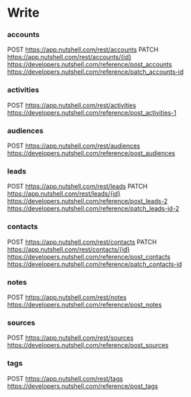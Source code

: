 # Write

### accounts
POST  https://app.nutshell.com/rest/accounts
PATCH https://app.nutshell.com/rest/accounts/{id}
https://developers.nutshell.com/reference/post_accounts
https://developers.nutshell.com/reference/patch_accounts-id

### activities
POST https://app.nutshell.com/rest/activities
https://developers.nutshell.com/reference/post_activities-1

### audiences
POST https://app.nutshell.com/rest/audiences
https://developers.nutshell.com/reference/post_audiences

### leads
POST  https://app.nutshell.com/rest/leads
PATCH https://app.nutshell.com/rest/leads/{id}
https://developers.nutshell.com/reference/post_leads-2
https://developers.nutshell.com/reference/patch_leads-id-2

### contacts
POST  https://app.nutshell.com/rest/contacts
PATCH https://app.nutshell.com/rest/contacts/{id}
https://developers.nutshell.com/reference/post_contacts
https://developers.nutshell.com/reference/patch_contacts-id

### notes
POST https://app.nutshell.com/rest/notes
https://developers.nutshell.com/reference/post_notes

### sources
POST https://app.nutshell.com/rest/sources
https://developers.nutshell.com/reference/post_sources

### tags
POST https://app.nutshell.com/rest/tags
https://developers.nutshell.com/reference/post_tags

